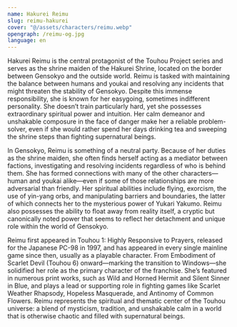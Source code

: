 ```yaml
---
name: Hakurei Reimu
slug: reimu-hakurei
cover: "@/assets/characters/reimu.webp"
opengraph: /reimu-og.jpg
language: en
---
```


Hakurei Reimu is the central protagonist of the Touhou Project series and serves as the shrine maiden of the Hakurei Shrine, located on the border between Gensokyo and the outside world. Reimu is tasked with maintaining the balance between humans and youkai and resolving any incidents that might threaten the stability of Gensokyo. Despite this immense responsibility, she is known for her easygoing, sometimes indifferent personality. She doesn’t train particularly hard, yet she possesses extraordinary spiritual power and intuition. Her calm demeanor and unshakable composure in the face of danger make her a reliable problem-solver, even if she would rather spend her days drinking tea and sweeping the shrine steps than fighting supernatural beings.

In Gensokyo, Reimu is something of a neutral party. Because of her duties as the shrine maiden, she often finds herself acting as a mediator between factions, investigating and resolving incidents regardless of who is behind them. She has formed connections with many of the other characters—human and youkai alike—even if some of those relationships are more adversarial than friendly. Her spiritual abilities include flying, exorcism, the use of yin-yang orbs, and manipulating barriers and boundaries, the latter of which connects her to the mysterious power of Yukari Yakumo. Reimu also possesses the ability to float away from reality itself, a cryptic but canonically noted power that seems to reflect her detachment and unique role within the world of Gensokyo.

Reimu first appeared in Touhou 1: Highly Responsive to Prayers, released for the Japanese PC-98 in 1997, and has appeared in every single mainline game since then, usually as a playable character. From Embodiment of Scarlet Devil (Touhou 6) onward—marking the transition to Windows—she solidified her role as the primary character of the franchise. She’s featured in numerous print works, such as Wild and Horned Hermit and Silent Sinner in Blue, and plays a lead or supporting role in fighting games like Scarlet Weather Rhapsody, Hopeless Masquerade, and Antinomy of Common Flowers. Reimu represents the spiritual and thematic center of the Touhou universe: a blend of mysticism, tradition, and unshakable calm in a world that is otherwise chaotic and filled with supernatural beings.

